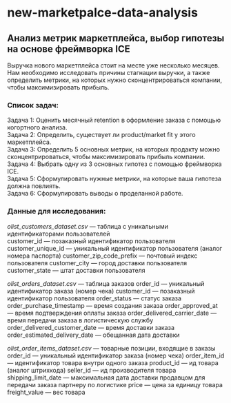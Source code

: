 # new-marketpalce-data-analysis
## Анализ метрик маркетплейса, выбор гипотезы на основе фреймворка ICE

Выручка нового маркетплейса стоит на месте уже несколько месяцев. Нам необходимо исследовать причины стагнации выручки, а также определить метрики, на которых нужно сконцентрироваться компании, чтобы максимизировать прибыль.

### Список задач:
Задача 1: Оценить месячный retention в оформление заказа с помощью когортного анализа.   
Задача 2: Определить, существует ли product/market fit у этого маркетплейса.  
Задача 3: Определить 5 основных метрик, на которых продакту можно сконцентрироваться, чтобы максимизировать прибыль компании.  
Задача 4: Выбрать одну из 3 основных гипотез с помощью фреймворка ICE.  
Задача 5: Сформулировать нужные метрики, на которые ваша гипотеза должна повлиять.  
Задача 6: Сформулировать выводы о проделанной работе.  

### Данные для исследования:
*olist_customers_dataset.csv* — таблица с уникальными идентификаторами пользователей  
customer_id — позаказный идентификатор пользователя
customer_unique_id — уникальный идентификатор пользователя (аналог номера паспорта)
customer_zip_code_prefix — почтовый индекс пользователя
customer_city — город доставки пользователя
customer_state — штат доставки пользователя

*olist_orders_dataset.csv* —  таблица заказов
order_id — уникальный идентификатор заказа (номер чека)
customer_id — позаказный идентификатор пользователя
order_status — статус заказа
order_purchase_timestamp — время создания заказа
order_approved_at — время подтверждения оплаты заказа
order_delivered_carrier_date — время передачи заказа в логистическую службу
order_delivered_customer_date — время доставки заказа
order_estimated_delivery_date — обещанная дата доставки

*olist_order_items_dataset.csv* — товарные позиции, входящие в заказы
order_id — уникальный идентификатор заказа (номер чека)
order_item_id — идентификатор товара внутри одного заказа
product_id — ид товара (аналог штрихкода)
seller_id — ид производителя товара
shipping_limit_date — максимальная дата доставки продавцом для передачи заказа партнеру по логистике
price — цена за единицу товара
freight_value — вес товара 
